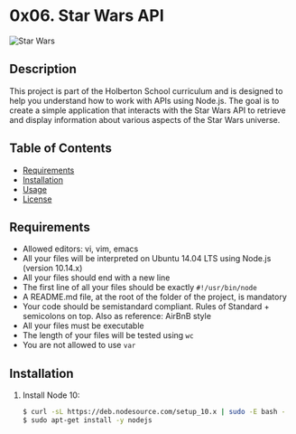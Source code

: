 # 0x06. Star Wars API

![Star Wars](#0x06-star-wars-api)

## Description

This project is part of the Holberton School curriculum and is designed to help you understand how to work with APIs using Node.js. The goal is to create a simple application that interacts with the Star Wars API to retrieve and display information about various aspects of the Star Wars universe.

## Table of Contents

- [Requirements](#requirements)
- [Installation](#installation)
- [Usage](#usage)
- [License](#license)

## Requirements

- Allowed editors: vi, vim, emacs
- All your files will be interpreted on Ubuntu 14.04 LTS using Node.js (version 10.14.x)
- All your files should end with a new line
- The first line of all your files should be exactly `#!/usr/bin/node`
- A README.md file, at the root of the folder of the project, is mandatory
- Your code should be semistandard compliant. Rules of Standard + semicolons on top. Also as reference: AirBnB style
- All your files must be executable
- The length of your files will be tested using `wc`
- You are not allowed to use `var`

## Installation

1. Install Node 10:

   ```bash
   $ curl -sL https://deb.nodesource.com/setup_10.x | sudo -E bash -
   $ sudo apt-get install -y nodejs

